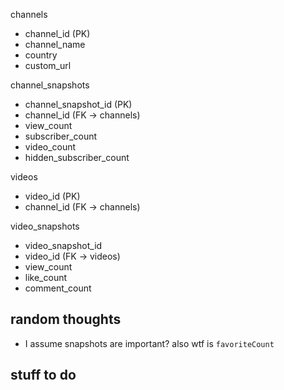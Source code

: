 
channels
 - channel_id (PK)
 - channel_name
 - country
 - custom_url

channel_snapshots
 - channel_snapshot_id (PK)
 - channel_id (FK -> channels)
 - view_count
 - subscriber_count
 - video_count
 - hidden_subscriber_count

videos
 - video_id (PK)
 - channel_id (FK -> channels)

video_snapshots
 - video_snapshot_id
 - video_id (FK -> videos)
 - view_count
 - like_count
 - comment_count 
  



## random thoughts
- I assume snapshots are important? also wtf is `favoriteCount`

## stuff to do
